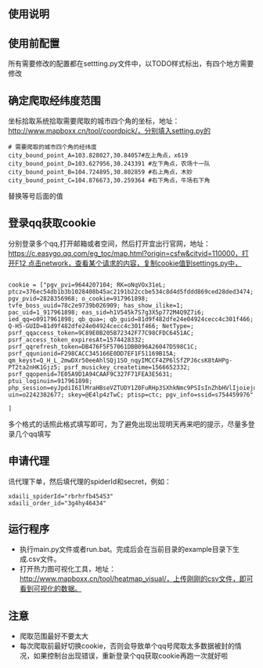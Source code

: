 
## 使用说明

## 使用前配置
所有需要修改的配置都在settting.py文件中，以TODO样式标出，有四个地方需要修改

## 确定爬取经纬度范围
坐标拾取系统拾取需要爬取的城市四个角的坐标，地址：http://www.mapboxx.cn/tool/coordpick/，分别填入setting.py的

```
# 需要爬取的城市四个角的经纬度
city_bound_point_A=103.828027,30.84057#左上角点，x619
city_bound_point_D=103.627956,30.243391 #左下角点，农场十一队
city_bound_point_B=104.724895,30.802859 #右上角点，木妙
city_bound_point_C=104.876673,30.259364 #右下角点，牛场右下角
```

替换等号后面的值

## 登录qq获取cookie
分别登录多个qq,打开邮箱或者空间，然后打开宜出行官网，地址：https://c.easygo.qq.com/eg_toc/map.html?origin=csfw&cityid=110000，打开F12,点击network，查看某个请求的内容，复制cookie值到settings.py中，
```

cookie = ["pgv_pvi=9644207104; RK=oNqVOx31eL; ptcz=376ec54db1b3b1028408b45ac2191b22ccbe534c8d4d5fddd869ced28ded3474; pgv_pvid=2828356968; o_cookie=917961898; tvfe_boss_uuid=78c2e9739b026909; has_show_ilike=1; pac_uid=1_917961898; eas_sid=h1V545k7S7g3X5p772M4Q9Z7i6; ied_qq=o0917961898; qb_qua=; qb_guid=81d9f482dfe24e04924cecc4c301f466; Q-H5-GUID=81d9f482dfe24e04924cecc4c301f466; NetType=; psrf_qqaccess_token=9C89E0B205B72342F77C98CFDC6451AC; psrf_access_token_expiresAt=1574428332; psrf_qqrefresh_token=DB476F5F57061DBB096A26047D598C1C; psrf_qqunionid=F298CACC345166E0DD7EF1F51169B15A; qm_keyst=Q_H_L_2mwDXr50eeAhlSQj1SO_nqyIMCCF4ZP6lSfZPJ6csK8tAHPg-PT2ta2nHK1Gjz5; psrf_musickey_createtime=1566652332; psrf_qqopenid=7E05A9D1A94CAAF9C327F71FEA3E5631; ptui_loginuin=917961898; php_session=eyJpdiI6IlMraHBseVZTUDY1Z0FuRHp3SXhkNmc9PSIsInZhbHVlIjoiejdoRE1YbGJCMkdqdlo2bjNsVGJEY3R3SG5nUEVXeTRaN3VlRlA2cVZpb1ZTQThWaGZna0p5QlRcLzV1ZVJodzZiSFo2V2pTd0RTZW1RNnBWNU9HMlJBPT0iLCJtYWMiOiIxMjhkMTJjODFhMWRhODRiNmNjODMyMDc0OTE1NjFmZjdlMzQ1ODVlYzczMTc1NmI3YmQ2YWQzMzQyNjZiMDE4In0%3D; uin=o2242382677; skey=@E4lp4zTwC; ptisp=ctc; pgv_info=ssid=s754459976"

]
```

多个格式的话照此格式填写即可，为了避免出现出现明天再来吧的提示，尽量多登录几个qq填写

## 申请代理
讯代理下单，然后填代理的spiderId和secret，例如：

```
xdaili_spiderId="rbrhrfb45453"
xdaili_order_id="3g4hy46434"
```

## 运行程序
- 执行main.py文件或者run.bat。完成后会在当前目录的example目录下生成.csv文件。
- 打开热力图可视化工具，地址：http://www.mapboxx.cn/tool/heatmap_visual/，上传刚刚的csv文件，即可看到可视化的数据。

## 注意
- 爬取范围最好不要太大
- 每次爬取前最好切换cookie，否则会导致单个qq号爬取太多数据被封的情况，如果控制台出现错误，重新登录个qq获取cookie再跑一次就好啦
